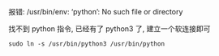 
报错: /usr/bin/env: ‘python’: No such file or directory

找不到 python 指令, 已经有了 python3 了, 建立一个软连接即可

`sudo ln -s /usr/bin/python3 /usr/bin/python`